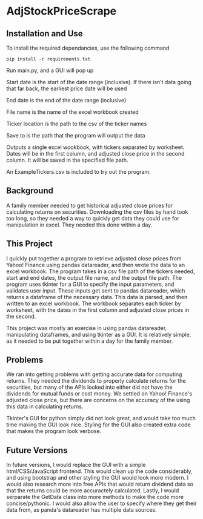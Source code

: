 # AdjStockPriceScrape
## Installation and Use
To install the required dependancies, use the following command
```
pip install -r requirements.txt
```
Run main.py, and a GUI will pop up

Start date is the start of the date range (inclusive). If there isn't data going that far back, the earliest price date will be used

End date is the end of the date range (inclusive)

File name is the name of the excel workbook created

Ticker location is the path to the csv of the ticker names

Save to is the path that the program will output the data

Outputs a single excel wookbook, with tickers separated by worksheet. Dates will be in the first column, and adjusted close price in the second column. It will be saved in the specified file path.

An ExampleTickers.csv is included to try out the program.
## Background
A family member needed to get historical adjusted close prices for calculating returns on securities. Downloading the csv files by hand took too long, so they needed a way to quickly get data they could use for manipulation in excel. They needed this done within a day.
## This Project
I quickly put together a program to retrieve adjusted close prices from Yahoo! Finance using pandas datareader, and then wrote the data to an excel workbook. The program takes in a csv file path of the tickers needed, start and end dates, the output file name, and the output file path. The program uses tkinter for a GUI to specify the input parameters, and validates user input. These inputs get sent to pandas datareader, which returns a dataframe of the necessary data. This data is parsed, and then written to an excel workbook. The workbook separates each ticker by worksheet, with the dates in the first column and adjusted close prices in the second. 

This project was mostly an exercise in using pandas datareader, manipulating dataframes, and using tkinter as a GUI. It is relatively simple, as it needed to be put together within a day for the family member.
## Problems
We ran into getting problems with getting accurate data for computing returns. They needed the dividends to properly calculate returns for the securities, but many of the APIs looked into either did not have the dividends for mutual funds or cost money. We settled on Yahoo! Finance's adjusted close price, but there are concerns on the accuracy of the using this data in calculating returns.

Tkinter's GUI for python simply did not look great, and would take too much time making the GUI look nice. Styling for the GUI also created extra code that makes the program look verbose. 
## Future Versions
In future versions, I would replace the GUI with a simple html/CSS/JavaScript frontend. This would clean up the code considerably, and using bootstrap and other styling the GUI would look more modern. I would also research more into free APIs that would return dividend data so that the returns could be more accuractely calculated. Lastly, I would serparate the GetData class into more methods to make the code more concise/pythonic. I would also allow the user to specify where they get their data from, as panda's datareader has multiple data sources.
